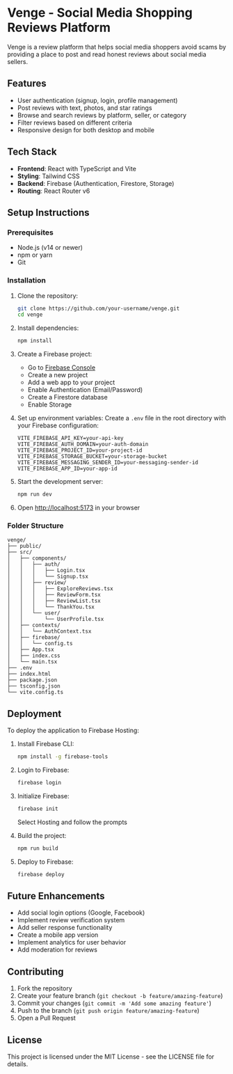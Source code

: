 # Venge - Social Media Shopping Reviews Platform

Venge is a review platform that helps social media shoppers avoid scams by providing a place to post and read honest reviews about social media sellers.

## Features

- User authentication (signup, login, profile management)
- Post reviews with text, photos, and star ratings
- Browse and search reviews by platform, seller, or category
- Filter reviews based on different criteria
- Responsive design for both desktop and mobile

## Tech Stack

- **Frontend**: React with TypeScript and Vite
- **Styling**: Tailwind CSS
- **Backend**: Firebase (Authentication, Firestore, Storage)
- **Routing**: React Router v6

## Setup Instructions

### Prerequisites

- Node.js (v14 or newer)
- npm or yarn
- Git

### Installation

1. Clone the repository:
   ```bash
   git clone https://github.com/your-username/venge.git
   cd venge
   ```

2. Install dependencies:
   ```bash
   npm install
   ```

3. Create a Firebase project:
   - Go to [Firebase Console](https://console.firebase.google.com/)
   - Create a new project
   - Add a web app to your project
   - Enable Authentication (Email/Password)
   - Create a Firestore database
   - Enable Storage

4. Set up environment variables:
   Create a `.env` file in the root directory with your Firebase configuration:
   ```
   VITE_FIREBASE_API_KEY=your-api-key
   VITE_FIREBASE_AUTH_DOMAIN=your-auth-domain
   VITE_FIREBASE_PROJECT_ID=your-project-id
   VITE_FIREBASE_STORAGE_BUCKET=your-storage-bucket
   VITE_FIREBASE_MESSAGING_SENDER_ID=your-messaging-sender-id
   VITE_FIREBASE_APP_ID=your-app-id
   ```

5. Start the development server:
   ```bash
   npm run dev
   ```

6. Open [http://localhost:5173](http://localhost:5173) in your browser

### Folder Structure

```
venge/
├── public/
├── src/
│   ├── components/
│   │   ├── auth/
│   │   │   ├── Login.tsx
│   │   │   └── Signup.tsx
│   │   ├── review/
│   │   │   ├── ExploreReviews.tsx
│   │   │   ├── ReviewForm.tsx
│   │   │   ├── ReviewList.tsx
│   │   │   └── ThankYou.tsx
│   │   └── user/
│   │       └── UserProfile.tsx
│   ├── contexts/
│   │   └── AuthContext.tsx
│   ├── firebase/
│   │   └── config.ts
│   ├── App.tsx
│   ├── index.css
│   └── main.tsx
├── .env
├── index.html
├── package.json
├── tsconfig.json
└── vite.config.ts
```

## Deployment

To deploy the application to Firebase Hosting:

1. Install Firebase CLI:
   ```bash
   npm install -g firebase-tools
   ```

2. Login to Firebase:
   ```bash
   firebase login
   ```

3. Initialize Firebase:
   ```bash
   firebase init
   ```
   Select Hosting and follow the prompts

4. Build the project:
   ```bash
   npm run build
   ```

5. Deploy to Firebase:
   ```bash
   firebase deploy
   ```

## Future Enhancements

- Add social login options (Google, Facebook)
- Implement review verification system
- Add seller response functionality
- Create a mobile app version
- Implement analytics for user behavior
- Add moderation for reviews

## Contributing

1. Fork the repository
2. Create your feature branch (`git checkout -b feature/amazing-feature`)
3. Commit your changes (`git commit -m 'Add some amazing feature'`)
4. Push to the branch (`git push origin feature/amazing-feature`)
5. Open a Pull Request

## License

This project is licensed under the MIT License - see the LICENSE file for details.
